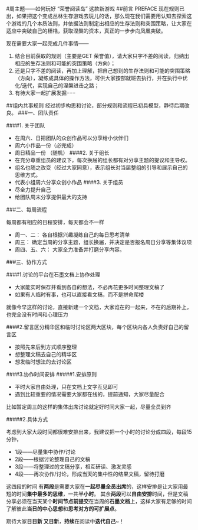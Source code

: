 #周主题——如何玩好 “荣誉阅读岛” 这款新游戏
##前言 PREFACE
现在规则已出，如果把这个变成丛林生存游戏去玩儿的话，那么现在我们需要用认知去探索这个游戏的几个本质法则，并依据法则制定出相应的生存法则和突围策略，让大家在适应中突破自己的桎梏，获取涅槃的资本，真正的一步步向凤凰突破。

现在需要大家一起完成几件事情——

1. 结合目前获取的规则（主要是GET 荣誉值），请大家只字不差的阅读，归纳出相应的生存法则和可能的突围策略（方向）；
2. 还是只字不差的阅读，再加上理解，把自己想到的生存法则和可能的突围策略（方向），凝练成具体的操作方法，可供大家按部就班去执行，并在执行中优化/迭代，实现自己的涅槃进击之路；
3. 有待大家一起扩展发掘······

##组内共事规则
经过初步构思和讨论，部分规则和流程已初具模型，静待后期改良。
###一、团队责任

####1. 关于团队

 - 在周六、日把团队的众创作品可以分享给小伙伴们
 - 周六小作品一份（必完成）
 - 周日精品一份  （随机）
####2. 关于组长
 - 在充分尊重组员的建议下，每次换届的组长都有对分享主题的提议和主导权。
 - 组名也随之改变（经过大家同意），表示组长对当届整组的引导和展示自己的思维方式。
 - 代表小组周六分享众创小作品
####3. 关于组员
 - 尽全力提升自己
 - 给团队周末分享提供最大的支持

###二、每周流程

每周都有相应的日程安排，每天都会不一样

 - 周一、二：     各自根据兴趣凝练自己的每日思考清单
 - 周三：        确定当周的分享主题，组长换届，并决定是否报名周日分享等集体议项
 - 周四、五、六：  大家全力准备并打磨分享内容。

###三、协作方式

####1.讨论的平台在石墨文档上协作处理

 - 大家能实时保存并看到各自的想法，不必再花更多时间整理文稿了
 - 如果有人临时有事，也可以直接看文稿，而不是拼命爬楼

就像今早这样的讨论，直接新建一个文档，大家谁在的一起来，不在的后期补上，也完全没有时间和心理压力

####2.留言区分精华区和临时讨论区两大区块，每个区块内各人负责好自己的留言区

 - 按照先来后到方式顺序整理
 - 想整理文稿去自己的精华区
 - 想发临时想法的去讨论区

####3.协作时间安排
#####1.安排原则
 - 平时大家自由处理，只在文档上文字互见即可
 - 遇到比较重要的情况需要大家都在线的，提前通知，大家尽量配合

比如暂定周三的这样的集体出席讨论就定好时间大家一起，尽量全员到齐

#####2.具体方式

考虑到大家大段时间都很难安排出来，我建议把一个小时的讨论分成四段，每段15分钟， 

 - 1段——尽量集中协作/讨论
 - 2段——根据讨论整理自己的文稿
 - 3段——将整理过的文稿分享，相互研读、激发灵感
 - 4段——再次协作/讨论，形成当天的集中性的结果文稿，留待打磨

这四段的时间
有**两段**是需要大家在**一起尽量全员出席**的，这样安排是让大家用最短的时间**集中最多的思维**，一共**半小时**。
其余**两段**可以**自由安排**时间，但是文稿分享必须在当天某个**时间节点前提交**在当周的**石墨文档**上，这样大家有足够的时间了解彼此**当日的中心思想**和**思考对方的可扩展点**。

期待大家**日日新 又日新**，**持续**在阅读中**迭代自己**~！